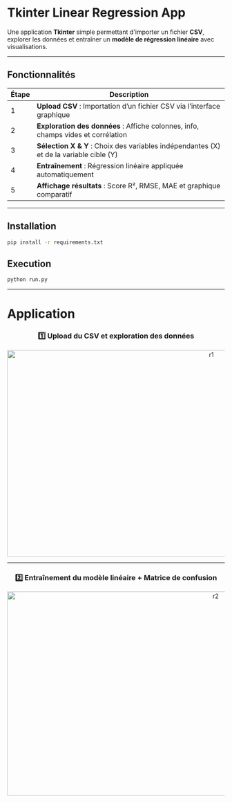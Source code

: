 #  Tkinter Linear Regression App

Une application **Tkinter** simple permettant d'importer un fichier **CSV**, explorer les données et entraîner un **modèle de régression linéaire** avec visualisations.

---

##  Fonctionnalités

| Étape | Description |
|-------|-------------|
| 1 | **Upload CSV** : Importation d’un fichier CSV via l’interface graphique |
| 2 | **Exploration des données** : Affiche colonnes, info, champs vides et corrélation |
| 3 | **Sélection X & Y** : Choix des variables indépendantes (X) et de la variable cible (Y) |
| 4 | **Entraînement** : Régression linéaire appliquée automatiquement |
| 5 | **Affichage résultats** : Score R², RMSE, MAE et graphique comparatif |

---

##  Installation

```bash
pip install -r requirements.txt
```


## Execution 

```python
python run.py
```
---

#  Application

<div align="center">

### 1️⃣ Upload du CSV et exploration des données
<img width="930" height="477" alt="r1" src="https://github.com/user-attachments/assets/b06efa96-ca82-414f-bf60-03ca493cea0e" />

---

### 2️⃣ Entraînement du modèle linéaire + Matrice de confusion
<img width="950" height="472" alt="r2" src="https://github.com/user-attachments/assets/2070cfca-2a19-4c23-9349-79fed9a5bf25" />

</div>
